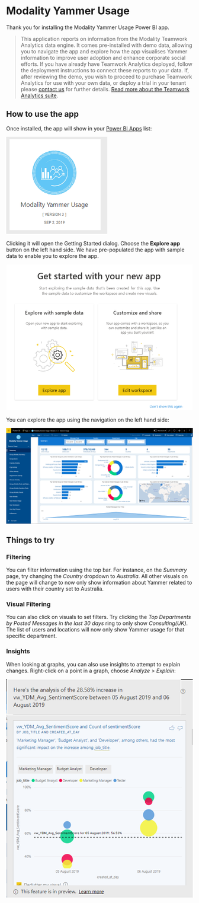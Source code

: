 # Modality Yammer Usage

Thank you for installing the Modality Yammer Usage Power BI app. 

> This application reports on information from the Modality Teamwork Analytics data engine. 
It comes pre-installed with demo data, allowing you to navigate the app and explore how the 
app visualises Yammer information to improve user adoption and enhance corporate social efforts.
If you have already have Teamwork Analytics deployed, follow the deployment instructions to connect these reports to your data. If, after reviewing the demo, you wish to proceed to purchase Teamwork Analytics for use with your own data, or deploy a trial in your tenant please [contact us](https://modalitysoftware.com/contact) for further details. [Read more about the Teamwork Analytics suite](https://modalitysoftware.com/teamwork-analytics).

## How to use the app

Once installed, the app will show in your [Power BI Apps](https://app.powerbi.com/groups/me/apps) list:

![alt text](images/yammer/icon.png "Modality Yammer Usage Icon")

Clicking it will open the Getting Started dialog. Choose the **Explore app** button on the left hand side. We have pre-populated the app with sample data to enable you to explore the app.

![alt text](images/yammer/getstarted.png "Get Started Dialog")

You can explore the app using the navigation on the left hand side:

![Summary](images/yammer/summary.png "Summary")

## Things to try

### Filtering

You can filter information using the top bar. For instance, on the *Summary* page, try changing the *Country* dropdown to *Australia*. All other visuals on the page will change to now only show information about Yammer related to users with their country set to Australia.

### Visual Filtering

You can also click on visuals to set filters. Try clicking the *Top Departments by Posted Messages in the last 30 days* ring to only show *Consulting(UK)*. The list of users and locations will now only show Yammer usage for that specific department.

### Insights
When looking at graphs, you can also use insights to attempt to explain changes. Right-click on a point in a graph, choose *Analyze > Explain*:

![alt text](images/yammer/explain.png "Analysis")
